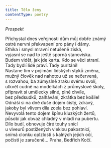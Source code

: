 ```yaml
---
title: Tělo ženy
contentType: poetry
---
```


<section>

_Prospekt_

Přichystal dnes veřejnosti dům můj dobře známý  
ostré nervní překvapení pro pány i dámy.  
Ethika i smysl mravní netušeně získá,  
vyjasní se nad to ještě sporná stanoviska.  
Budem vidět, jak jde karta. Kdo se věci straní.  
Tady bydlí lidé praví. Tady puritáni!  
Nastane tím v pojímání lidských styků změna,  
mužný člověk nad nahotou už se nečervená,  
s rozvahou, ba zúmyslně zraku svému svolí,  
utkvět cudně na modelkách z průmyslové školy,  
připravit si umělecky silné, plné chvíle,  
bez předsudků, zalhávání, zkrátka bez košile!  
Odnáší si na dně duše dojem čistý, zdravý,  
jakoby byl vlivem díla zcela bez pohlaví.  
Nevyvolá tento dojem špínu kluzkých žertů,  
působí jak obvaz chladný v mládí na pubertu.  
Dílo budí, obnovuje čiré touhy snící  
u viveurů postižených vleklou pakostnicí,  
snímá clonku oplzlosti s kalných jejich očí,  
počistí je zaručeně… Praha, Bedřich Kočí.

</section>
